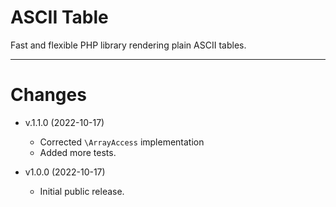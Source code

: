 # ASCII Table

Fast and flexible PHP library rendering plain ASCII tables.

---

# Changes

* v.1.1.0 (2022-10-17)
  * Corrected `\ArrayAccess` implementation 
  * Added more tests.

* v1.0.0 (2022-10-17)
  * Initial public release. 


